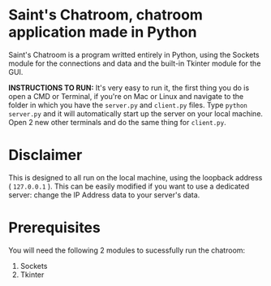 # Saint's Chatroom, chatroom application made in Python

Saint's Chatroom is a program writted entirely in Python, using the Sockets module for the connections and data and the built-in Tkinter module for the GUI.

**INSTRUCTIONS TO RUN:**
It's very easy to run it, the first thing you do is open a CMD or Terminal, if you're on Mac or Linux and navigate to the folder in which you have the `server.py` and `client.py` files. Type `python server.py` and it will automatically start up the server on your local machine. Open 2 new other terminals and do the same thing for `client.py`. 

# Disclaimer
This is designed to all run on the local machine, using the loopback address ( `127.0.0.1` ). This can be easily modified if you want to use a dedicated server: change the IP Address data to your server's data.

# Prerequisites
You will need the following 2 modules to sucessfully run the chatroom:
1) Sockets
2) Tkinter